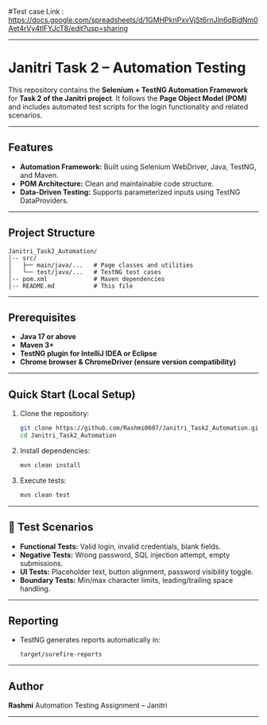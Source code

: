 #Test case Link : https://docs.google.com/spreadsheets/d/1GMHPknPxvVjSt6rnJln6qBidNm0Aet4rVy4tlFYJcT8/edit?usp=sharing 

---

# Janitri Task 2 – Automation Testing

This repository contains the **Selenium + TestNG Automation Framework** for **Task 2 of the Janitri project**.
It follows the **Page Object Model (POM)** and includes automated test scripts for the login functionality and related scenarios.

---

##  Features

* **Automation Framework:** Built using Selenium WebDriver, Java, TestNG, and Maven.
* **POM Architecture:** Clean and maintainable code structure.
* **Data-Driven Testing:** Supports parameterized inputs using TestNG DataProviders.

---

##  Project Structure

```
Janitri_Task2_Automation/
│-- src/
│   ├── main/java/...   # Page classes and utilities
│   └── test/java/...   # TestNG test cases
│-- pom.xml             # Maven dependencies
│-- README.md           # This file
```

---

##  Prerequisites

* **Java 17 or above**
* **Maven 3+**
* **TestNG plugin for IntelliJ IDEA or Eclipse**
* **Chrome browser & ChromeDriver (ensure version compatibility)**

---

##  Quick Start (Local Setup)

1. Clone the repository:

   ```bash
   git clone https://github.com/Rashmi0607/Janitri_Task2_Automation.git
   cd Janitri_Task2_Automation
   ```
2. Install dependencies:

   ```bash
   mvn clean install
   ```
3. Execute tests:

   ```bash
   mvn clean test
   ```

---

## 🧪 Test Scenarios

* **Functional Tests:** Valid login, invalid credentials, blank fields.
* **Negative Tests:** Wrong password, SQL injection attempt, empty submissions.
* **UI Tests:** Placeholder text, button alignment, password visibility toggle.
* **Boundary Tests:** Min/max character limits, leading/trailing space handling.

---

##  Reporting

* TestNG generates reports automatically in:

  ```
  target/surefire-reports
  ```

---

##  Author

**Rashmi**
Automation Testing Assignment – Janitri

---

